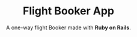 ---
title: Flight Booker App
subtitle: A one-way flight Booker made with <b>Ruby on Rails</b>.
bullet_points: 
  - Implemented a <b>PostgreSQL</b> database.
  - Used <b>Heroku Scheduler</b> with two <b>rake</b> tasks to continuously update flights in the database.
  - Utilized <b>Rails ActionMailer</b> to send confirmation emails after successfully booking a flight.
featured_image: flightbooker-new.png
accent_color: '#4caf50'
gallery_images:
  - flightbooker-new.png
  - flightbooker-book.png
  - flightbooker-success.png
  - flightbooker-email.png
github_link: https://github.com/berubenic/odin-flight-booker
demo_link: https://berube-flight-booker.herokuapp.com
---